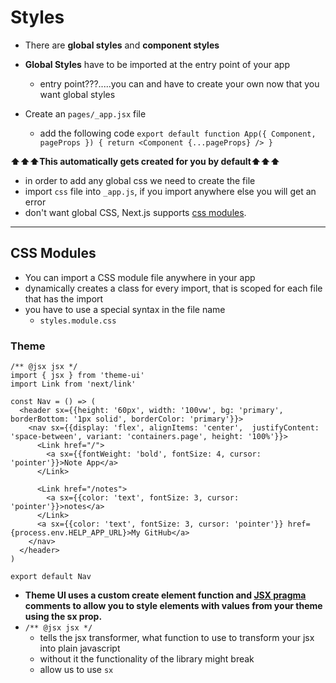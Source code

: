 # Styles
- There are **global styles** and **component styles**
- **Global Styles** have to be imported at the entry point of your app
    - entry point???.....you can and have to create your own now that you want global styles

- Create an `pages/_app.jsx` file
    - add the following code
            ```
                export default function App({ Component, pageProps }) {
                    return <Component {...pageProps} />
                }
            ```

**⬆️⬆️⬆️This automatically gets created for you by default⬆️⬆️⬆️**
- in order to add any global css we need to create the file
- import `css` file into `_app.js`, if you import anywhere else you will get an error
-  don't want global CSS, Next.js supports [css modules](https://github.com/css-modules/css-modules).
___

## CSS Modules
- You can import a CSS module file anywhere in your app
- dynamically creates a class for every import, that is scoped for each file that has the import
- you have to use a special syntax in the file name
    - `styles.module.css`



### Theme 
```
/** @jsx jsx */
import { jsx } from 'theme-ui'
import Link from 'next/link'

const Nav = () => (
  <header sx={{height: '60px', width: '100vw', bg: 'primary', borderBottom: '1px solid', borderColor: 'primary'}}>
    <nav sx={{display: 'flex', alignItems: 'center',  justifyContent: 'space-between', variant: 'containers.page', height: '100%'}}>
      <Link href="/">
        <a sx={{fontWeight: 'bold', fontSize: 4, cursor: 'pointer'}}>Note App</a>
      </Link>

      <Link href="/notes">
        <a sx={{color: 'text', fontSize: 3, cursor: 'pointer'}}>notes</a>
      </Link>
      <a sx={{color: 'text', fontSize: 3, cursor: 'pointer'}} href={process.env.HELP_APP_URL}>My GitHub</a>
    </nav>
  </header>
)

export default Nav
```
- **Theme UI uses a custom create element function and [JSX pragma](https://theme-ui.com/guides/jsx-pragma/) comments to allow you to style elements with values from your theme using the sx prop.**
- `/** @jsx jsx */`
    - tells the jsx transformer, what function to use to transform your jsx into plain javascript
    - without it the functionality of the library might break
    - allow us to use `sx`